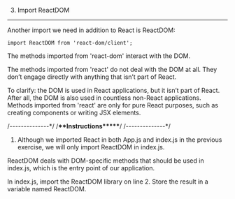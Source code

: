 3. Import ReactDOM

---

Another import we need in addition to React is ReactDOM:

```
import ReactDOM from 'react-dom/client';
```

The methods imported from 'react-dom' interact with the DOM.

The methods imported from 'react' do not deal with the DOM at all. They don’t engage directly with anything that isn’t part of React.

To clarify: the DOM is used in React applications, but it isn’t part of React. After all, the DOM is also used in countless non-React applications. Methods imported from 'react' are only for pure React purposes, such as creating components or writing JSX elements.

/_-_-_-_-_-_-_-_-_-_-_-_-_-_-\*/
/**\*\***Instructions\***\*\*\*\***/
/_-_-_-_-_-_-_-_-_-_-_-_-_-_-\*/

1. Although we imported React in both App.js and index.js in the previous exercise, we will only import ReactDOM in index.js.

ReactDOM deals with DOM-specific methods that should be used in index.js, which is the entry point of our application.

In index.js, import the ReactDOM library on line 2. Store the result in a variable named ReactDOM.
